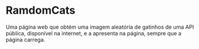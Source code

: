 # RamdomCats

Uma página web que obtém uma imagem aleatória de gatinhos de uma API pública, disponível na internet, e a apresenta na página, sempre que a página carrega.